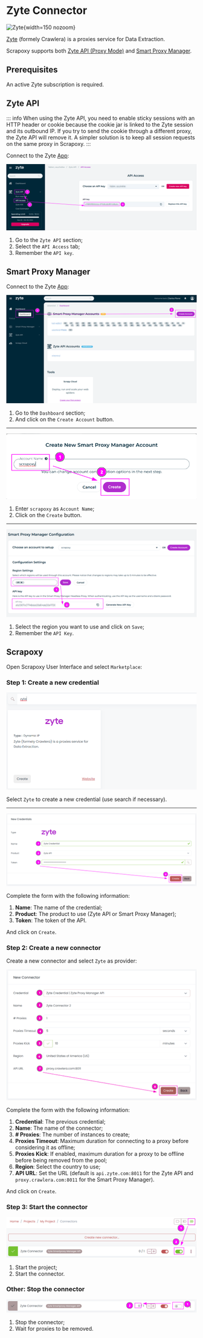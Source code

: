 # Zyte Connector

![Zyte](/assets/images/zyte.svg){width=150 nozoom}

[Zyte](https://refer.zyte.com/72VhrR) (formely Crawlera) is a proxies service for Data Extraction.

Scrapoxy supports both [Zyte API (Proxy Mode)](https://docs.zyte.com/zyte-api/usage/proxy-mode.html)
and [Smart Proxy Manager](https://docs.zyte.com/smart-proxy-manager-get-started.html).


## Prerequisites

An active Zyte subscription is required.


## Zyte API

::: info
When using the Zyte API, you need to enable sticky sessions with an HTTP header or cookie because the cookie jar is linked to the Zyte session and its outbound IP. 
If you try to send the cookie through a different proxy, the Zyte API will remove it.
A simpler solution is to keep all session requests on the same proxy in Scrapoxy.
:::

Connect to the Zyte [App](https://app.zyte.com):

![Zyte API Token](zyte_api_token.png)

1. Go to the `Zyte API` section;
2. Select the `API Access` tab;
3. Remember the `API key`.


## Smart Proxy Manager

Connect to the Zyte [App](https://app.zyte.com):

![Zyte SPM Account Select](zyte_spm_account_select.png)

1. Go to the `Dashboard` section;
2. And click on the `Create Account` button.

---

![Zyte SPM Account Create](zyte_spm_account_create.png)

1. Enter `scrapoxy` as `Account Name`;
2. Click on the `Create` button.

---

![Zyte SPM Token](zyte_spm_token.png)

1. Select the region you want to use and click on `Save`;
2. Remember the `API Key`.


## Scrapoxy

Open Scrapoxy User Interface and select `Marketplace`:


### Step 1: Create a new credential

![Credential Select](spx_credential_select.png)

Select `Zyte` to create a new credential (use search if necessary).

---

![Credential Form](spx_credential_create.png)

Complete the form with the following information:
1. **Name**: The name of the credential;
2. **Product**: The product to use (Zyte API or Smart Proxy Manager);
3. **Token**: The token of the API.

And click on `Create`.


### Step 2: Create a new connector

Create a new connector and select `Zyte` as provider:

![Connector Create](spx_connector_create.png)

Complete the form with the following information:
1. **Credential**: The previous credential;
2. **Name**: The name of the connector;
3. **# Proxies**: The number of instances to create;
4. **Proxies Timeout**: Maximum duration for connecting to a proxy before considering it as offline;
5. **Proxies Kick**: If enabled, maximum duration for a proxy to be offline before being removed from the pool;
6. **Region**: Select the country to use;
7. **API URL**: Set the URL (default is `api.zyte.com:8011` for the Zyte API and `proxy.crawlera.com:8011` for the Smart Proxy Manager).

And click on `Create`.


### Step 3: Start the connector

![Connector Start](spx_connector_start.png)

1. Start the project;
2. Start the connector.


### Other: Stop the connector

![Connector Stop](spx_connector_stop.png)

1. Stop the connector;
2. Wait for proxies to be removed.

